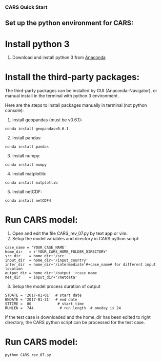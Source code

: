 ### CARS Quick Start

## Set up the python environment for CARS:
# Install python 3

1. Download and install python 3 from [Anaconda](https://www.anaconda.com/products/individual)

# Install the third-party packages:
The third-party packages can be installed by GUI (Anaconda-Navigator), or manual install in the terminal with python 3 environment.

Here are the steps to install packages manually in terminal (not python console):

1. Install geopandas (must be v0.6.1):
```
conda install geopandas=0.6.1
```
2. Install pandas:
```
conda install pandas
```
3. Install numpy:
```
conda install numpy
```
4. Install matplotlib:
```
conda install matplotlib
```
5. Install netCDF:
```
conda install netCDF4
```

# Run CARS model:

1. Open and edit the file CARS_rev_07.py by text app or vim.
2. Setup the model variables and directory in CARS python script:
```
case_name = 'YOUR_CASE_NAME'
home_dir   = r'YOUR_CARS_HOME_FOLDER_DIRECTORY'
src_dir    = home_dir+'/src'
input_dir  = home_dir+'/input_country'
inter_dir  = home_dir+'/intermediate'#+case_name# for different input location
output_dir = home_dir+'/output_'+case_name
met_dir    = input_dir+'/metdata'
```
3. Setup the model process duration of output
```
STDATE = '2017-01-01'  # start date
ENDATE = '2017-01-31'  # end date
STTIME =  00            # start time 
RUNLEN =  744            # run length  # oneday is 24
```

If the test case is downloaded and the home_dir has been edited to right directory, the CARS python script can be processed for the test case. 


# Run CARS model:
```
python CARS_rev_07.py
```